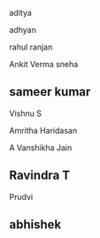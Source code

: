 
aditya

adhyan

rahul ranjan

Ankit Verma
sneha

## sameer kumar

Vishnu S

Amritha Haridasan

A Vanshikha Jain

## Ravindra T

Prudvi

## abhishek
